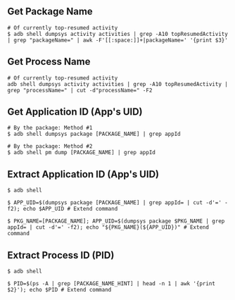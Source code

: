 ## Get Package Name

```
# Of currently top-resumed activity
$ adb shell dumpsys activity activities | grep -A10 topResumedActivity | grep "packageName=" | awk -F'[[:space:]]+|packageName=' '{print $3}'
```


## Get Process Name
```
# Of currently top-resumed activity
adb shell dumpsys activity activities | grep -A10 topResumedActivity | grep "processName=" | cut -d"processName=" -F2
```

## Get Application ID (App's UID)

```
# By the package: Method #1
$ adb shell dumpsys package [PACKAGE_NAME] | grep appId

# By the package: Method #2
$ adb shell pm dump [PACKAGE_NAME] | grep appId
```

## Extract Application ID (App's UID)

```
$ adb shell

$ APP_UID=$(dumpsys package [PACKAGE_NAME] | grep appId= | cut -d'=' -f2); echo $APP_UID # Extend command

$ PKG_NAME=[PACKAGE_NAME]; APP_UID=$(dumpsys package $PKG_NAME | grep appId= | cut -d'=' -f2); echo "${PKG_NAME}(${APP_UID})" # Extend command
```

## Extract Process ID (PID)

```
$ adb shell

$ PID=$(ps -A | grep [PACKAGE_NAME_HINT] | head -n 1 | awk '{print $2}'); echo $PID # Extend command
```
